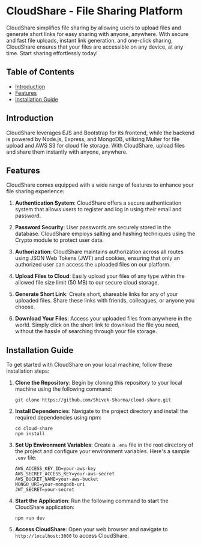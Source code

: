# CloudShare - File Sharing Platform

CloudShare simplifies file sharing by allowing users to upload files and generate short links for easy sharing with anyone, anywhere. With secure and fast file uploads, instant link generation, and one-click sharing, CloudShare ensures that your files are accessible on any device, at any time. Start sharing effortlessly today!

## Table of Contents

- [Introduction](#introduction)
- [Features](#features)
- [Installation Guide](#installation-guide)

## Introduction

CloudShare leverages EJS and Bootstrap for its frontend, while the backend is powered by Node.js, Express, and MongoDB, utilizing Multer for file upload and AWS S3 for cloud file storage. With CloudShare, upload files and share them instantly with anyone, anywhere.


## Features

CloudShare comes equipped with a wide range of features to enhance your file sharing experience:

1. **Authentication System**: CloudShare offers a secure authentication system that allows users to register and log in using their email and password.

2. **Password Security**: User passwords are securely stored in the database. CloudShare employs salting and hashing techniques using the Crypto module to protect user data.

3. **Authorization**: CloudShare maintains authorization across all routes using JSON Web Tokens (JWT) and cookies, ensuring that only an authorized user can access the uploaded files on our platform.

4. **Upload Files to Cloud**: Easily upload your files of any type within the allowed file size limit (50 MB) to our secure cloud storage.

5. **Generate Short Link**: Create short, shareable links for any of your uploaded files. Share these links with friends, colleagues, or anyone you choose.

6. **Download Your Files**: Access your uploaded files from anywhere in the world. Simply click on the short link to download the file you need, without the hassle of searching through your file storage.

## Installation Guide

To get started with CloudShare on your local machine, follow these installation steps:

1. **Clone the Repository**: Begin by cloning this repository to your local machine using the following command:

   ```
   git clone https://github.com/Shivek-Sharma/cloud-share.git
   ```

2. **Install Dependencies**: Navigate to the project directory and install the required dependencies using npm:

   ```
   cd cloud-share
   npm install
   ```

3. **Set Up Environment Variables**: Create a `.env` file in the root directory of the project and configure your environment variables. Here's a sample `.env` file:

   ```
   AWS_ACCESS_KEY_ID=your-aws-key
   AWS_SECRET_ACCESS_KEY=your-aws-secret
   AWS_BUCKET_NAME=your-aws-bucket
   MONGO_URI=your-mongodb-uri
   JWT_SECRET=your-secret
   ```

4. **Start the Application**: Run the following command to start the CloudShare application:

   ```
   npm run dev
   ```

5. **Access CloudShare**: Open your web browser and navigate to `http://localhost:3000` to access CloudShare.
